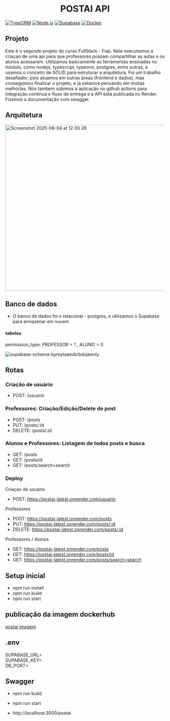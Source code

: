 <h1 align="center"> POSTAI API </h1>

[![TypeORM](https://img.shields.io/badge/TypeORM-FF0000?style=for-the-badge&logo=typeorm&logoColor=white)](https://typeorm.io/)
[![Node.js](https://img.shields.io/badge/Node.js-339933?style=for-the-badge&logo=nodedotjs&logoColor=white)](https://nodejs.org/)
[![Supabase](https://img.shields.io/badge/Supabase-3ECF8E?style=for-the-badge&logo=supabase&logoColor=white)](https://supabase.io/)
[![Docker](https://img.shields.io/badge/Docker-2496ED?style=for-the-badge&logo=docker&logoColor=white)](https://docker.com/)

## Projeto

Este é o segundo projeto do curso FullStack - Fiap. Nele executamos a criaçao de uma api para que professores possam compartilhar as aulas e os alunos acessarem. Utilizamos basicamente as ferramentas ensinadas no módulo, como nodejs, typescript, typeorm, postgres, entre outras, e usamos o conceito de SOLID para estruturar a arquitetura. Foi um trabalho desafiador, pois atuamos em outras áreas (frontend e dados), mas conseguimos finalizar o projeto, e já estamos pensando em muitas melhorias. Nós também subimos a aplicação no github actions para integração contínua e fluxo de entrega e a API está publicada no Render. Fizemos a documentação com swagger.

## Arquitetura
<img width="1223" height="526" alt="Screenshot 2025-08-04 at 12 00 28" src="https://github.com/user-attachments/assets/5ba4c04d-b701-4e36-845f-f0a8f8a44baa" />



## Banco de dados

- O banco de dados foi o relacional - postgres, e utilizamos o Supabase para armazenar em nuvem

#### tabelas

permission_type: PROFESSOR = 1 , ALUNO = 0

![supabase-schema-bymytsaevbrbdojeevty](https://github.com/user-attachments/assets/7924ab92-20ca-4477-915a-1754c48f79f6)

## Rotas

### Criação de usuário
- POST: /usuario

### Professores: Criação/Edição/Delete de post
- POST: /posts
- PUT: /posts/:id
- DELETE: /posts/:id

### Alunos e Professores: Listagem de todos posts e busca
- GET: /posts
- GET: /posts/id
- GET: /posts/search=search

### Deploy

Criaçao de usuário
- POST: https://postai-latest.onrender.com/usuario

Professores
- POST: https://postai-latest.onrender.com/posts
- PUT: https://postai-latest.onrender.com/posts/:id
- DELETE: https://postai-latest.onrender.com/posts/:id

Professores / Alunos
- GET: https://postai-latest.onrender.com/posts
- GET: https://postai-latest.onrender.com/posts/id
- GET: https://postai-latest.onrender.com/posts/search=search

## Setup inicial

- npm run install
- npm run build
- npm run start

## publicação da imagem dockerhub

[postai imagem](https://hub.docker.com/repository/docker/cilolata/postai/general)

## .env
SUPABASE_URL=
<br>
SUPABASE_KEY=
<br>
DB_PORT=

## Swagger

- npm run build
- npm run start

- http://localhost:3000/postai








